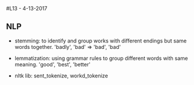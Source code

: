 #L13 - 4-13-2017

## NLP

- stemming: to identify and group works with different endings but same words together. 'badly', 'bad' => 'bad', 'bad'
- lemmatization: using grammar rules to group different words with same meaning. 'good', 'best', 'better'

- nltk lib: sent_tokenize, workd_tokenize

